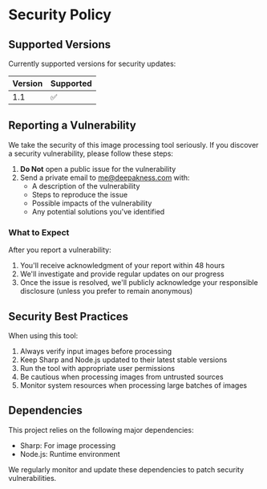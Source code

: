 # Security Policy

## Supported Versions

Currently supported versions for security updates:

| Version | Supported          |
| ------- | ------------------ |
| 1.1     | :white_check_mark: |

## Reporting a Vulnerability

We take the security of this image processing tool seriously. If you discover a security vulnerability, please follow these steps:

1. **Do Not** open a public issue for the vulnerability
2. Send a private email to me@deepakness.com with:
   - A description of the vulnerability
   - Steps to reproduce the issue
   - Possible impacts of the vulnerability
   - Any potential solutions you've identified

### What to Expect

After you report a vulnerability:

1. You'll receive acknowledgment of your report within 48 hours
2. We'll investigate and provide regular updates on our progress
3. Once the issue is resolved, we'll publicly acknowledge your responsible disclosure (unless you prefer to remain anonymous)

## Security Best Practices

When using this tool:

1. Always verify input images before processing
2. Keep Sharp and Node.js updated to their latest stable versions
3. Run the tool with appropriate user permissions
4. Be cautious when processing images from untrusted sources
5. Monitor system resources when processing large batches of images

## Dependencies

This project relies on the following major dependencies:

- Sharp: For image processing
- Node.js: Runtime environment

We regularly monitor and update these dependencies to patch security vulnerabilities. 
